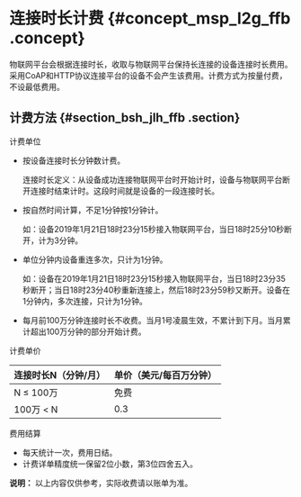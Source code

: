# 连接时长计费 {#concept_msp_l2g_ffb .concept}

物联网平台会根据连接时长，收取与物联网平台保持长连接的设备连接时长费用。采用CoAP和HTTP协议连接平台的设备不会产生该费用。计费方式为按量付费，不设最低费用。

## 计费方法 {#section_bsh_jlh_ffb .section}

计费单位

-   按设备连接时长分钟数计费。

    连接时长定义：从设备成功连接物联网平台时开始计时，设备与物联网平台断开连接时结束计时。这段时间就是设备的一段连接时长。

-   按自然时间计算，不足1分钟按1分钟计。

    如：设备2019年1月21日18时23分15秒接入物联网平台，当日18时25分10秒断开，计为3分钟。

-   单位分钟内设备重连多次，只计为1分钟。

    如：设备在2019年1月21日18时23分15秒接入物联网平台，当日18时23分35秒断开；当日18时23分40秒重新连接上，然后18时23分59秒又断开。设备在1分钟内，多次连接，只计为1分钟。

-   每月前100万分钟连接时长不收费。当月1号凌晨生效，不累计到下月。当月累计超出100万分钟的部分开始计费。

计费单价

|连接时长N（分钟/月）|单价（美元/每百万分钟）|
|:----------|:-----------|
|N ≤ 100万|免费|
|100万 < N|0.3|

费用结算

-   每天统计一次，费用日结。
-   计费详单精度统一保留2位小数，第3位四舍五入。

**说明：** 以上内容仅供参考，实际收费请以账单为准。

